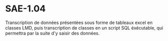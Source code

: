 # SAE-1.04
Transcription de données présentées sous forme de tableaux excel en classes LMD, puis transcription de classes en un script SQL éxécutable, qui permettra par la suite d'y saisir des données.

